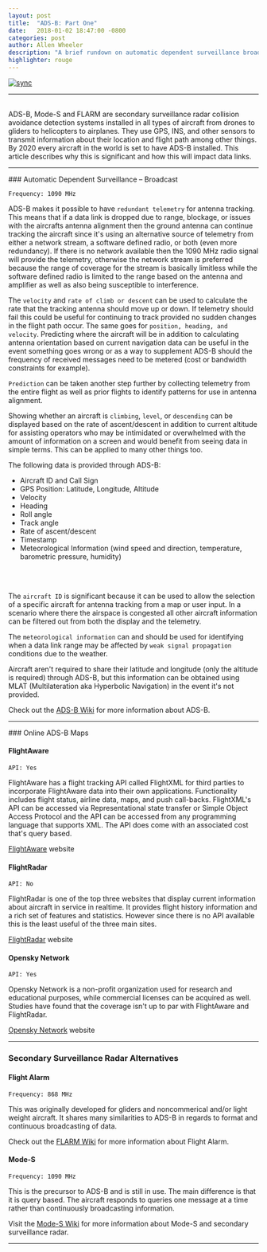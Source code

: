 ```yaml
---
layout: post
title:  "ADS-B: Part One"
date:   2018-01-02 18:47:00 -0800
categories: post
author: Allen Wheeler
description: "A brief rundown on automatic dependent surveillance broadcast"
highlighter: rouge
---
```

[sandbox-sync]: https://defcast.github.io
[ADS-B Wiki]: https://en.wikipedia.org/wiki/Automatic_dependent_surveillance_%E2%80%93_broadcast
[Mode-S Wiki]: https://en.wikipedia.org/wiki/FLARM
[FLARM Wiki]: https://en.wikipedia.org/wiki/Aviation_transponder_interrogation_modes#Mode_S
[FlightAware]: https://en.wikipedia.org/wiki/FLARM
[FlightRadar]: https://flightradar24.com
[OpenSky Network]: https://opensky-network.org/
[![sync](http://img.shields.io/badge/repository-synced-brightgreen.svg)][sandbox-sync]
<hr>
<br>
ADS-B, Mode-S and FLARM are secondary surveillance radar collision avoidance detection systems installed in all types of aircraft from drones to gliders to helicopters to airplanes. They use GPS, INS, and other sensors to transmit information about their location and flight path among other things. By 2020 every aircraft in the world is set to have ADS-B installed. This article describes why this is significant and how this will impact data links.

<hr>
### Automatic Dependent Surveillance – Broadcast

`Frequency: 1090 MHz`

ADS-B makes it possible to have `redundant telemetry` for antenna tracking. This means that if a data link is dropped due to range, blockage, or issues with the aircrafts antenna alignment then the ground antenna can continue tracking the aircraft since it's using an alternative source of telemetry from either a network stream, a software defined radio, or both (even more redundancy). If there is no network available then the 1090 MHz radio signal will provide the telemetry, otherwise the network stream is preferred because the range of coverage for the stream is basically limitless while the software defined radio is limited to the range based on the antenna and amplifier as well as also being susceptible to interference.

The `velocity` and `rate of climb or descent` can be used to calculate the rate that the tracking antenna should move up or down. If telemetry should fail this could be useful for continuing to track provided no sudden changes in the flight path occur. The same goes for `position, heading, and velocity`. Predicting where the aircraft will be in addition to calculating antenna orientation based on current navigation data can be useful in the event something goes wrong or as a way to supplement ADS-B should the frequency of received messages need to be metered (cost or bandwidth constraints for example).

`Prediction` can be taken another step further by collecting telemetry from the entire flight as well as prior flights to identify patterns for use in antenna alignment.

Showing whether an aircraft is `climbing`, `level`, or `descending` can be displayed based on the rate of ascent/descent in addition to current altitude for assisting operators who may be intimidated or overwhelmed with the amount of information on a screen and would benefit from seeing data in simple terms. This can be applied to many other things too.

The following data is provided through ADS-B:

- Aircraft ID and Call Sign
- GPS Position: Latitude, Longitude, Altitude
- Velocity
- Heading
- Roll angle
- Track angle
- Rate of ascent/descent
- Timestamp
- Meteorological Information (wind speed and direction, temperature, barometric pressure, humidity)
<br>
<br>

The `aircraft ID` is significant because it can be used to allow the selection of a specific aircraft for antenna tracking from a map or user input. In a scenario where there the airspace is congested all other aircraft information can be filtered out from both the display and the telemetry.

The `meteorological information` can and should be used for identifying when a data link range may be affected by `weak signal propagation` conditions due to the weather.

Aircraft aren't required to share their latitude and longitude (only the altitude is required) through ADS-B, but this information can be obtained using MLAT (Multilateration aka Hyperbolic Navigation) in the event it's not provided.

Check out the [ADS-B Wiki] for more information about ADS-B.

<hr>
### Online ADS-B Maps

#### FlightAware

`API: Yes`

FlightAware has a flight tracking API called FlightXML for third parties to incorporate FlightAware data into their own applications. Functionality includes flight status, airline data, maps, and push call-backs. FlightXML's API can be accessed via Representational state transfer or Simple Object Access Protocol and the API can be accessed from any programming language that supports XML. The API does come with an associated cost that's query based. 

[FlightAware] website

#### FlightRadar

`API: No`

FlightRadar is one of the top three websites that display current information about aircraft in service in realtime. It provides flight history information and a rich set of features and statistics. However since there is no API available this is the least useful of the three main sites.

[FlightRadar] website

#### Opensky Network

`API: Yes`

Opensky Network is a non-profit organization used for research and educational purposes, while commercial licenses can be acquired as well. Studies have found that the coverage isn't up to par with FlightAware and FlightRadar.

[Opensky Network] website

<hr>

### Secondary Surveillance Radar Alternatives

#### Flight Alarm

`Frequency: 868 MHz`

This was originally developed for gliders and noncommerical and/or light weight aircraft. It shares many similarities to ADS-B in regards to format and continuous broadcasting of data.

Check out the [FLARM Wiki] for more information about Flight Alarm.

#### Mode-S

`Frequency: 1090 MHz`

This is the precursor to ADS-B and is still in use. The main difference is that it is query based. The aircraft responds to queries one message at a time rather than continuously broadcasting information.

Visit the [Mode-S Wiki] for more information about Mode-S and secondary surveillance radar.
<hr>